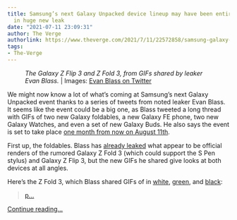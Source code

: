 ```yaml
---
title: Samsung’s next Galaxy Unpacked device lineup may have been entirely spoiled
  in huge new leak
date: "2021-07-11 23:09:31"
author: The Verge
authorlink: https://www.theverge.com/2021/7/11/22572858/samsung-galaxy-unpacked-2021-leak-evan-blass-galaxy-z-fold-flip-3-s21-fe-watch-4-buds-2-date
tags:
- The-Verge
---
```

<figure>
      <img alt="" src="https://cdn.vox-cdn.com/thumbor/c_XAJ-m4N_IHv_0MM-zJOyt6i5o=/0x35:608x440/1310x873/cdn.vox-cdn.com/uploads/chorus_image/image/69568466/Screen_Shot_2021_07_11_at_3.56.50_PM.0.jpg" />
        <figcaption><em>The Galaxy Z Flip 3 and Z Fold 3, from GIFs shared by leaker Evan Blass.</em> | Images: <a class="ql-link" href="https://twitter.com/evleaks/status/1413734346138300423" target="_blank">Evan Blass on Twitter</a></figcaption>
    </figure>

  <p id="fmaqzO">We might now know a lot of what’s coming at Samsung’s next Galaxy Unpacked event thanks to a series of tweets from noted leaker Evan Blass. It seems like the event could be a big one, as Blass tweeted a long thread with GIFs of two new Galaxy foldables, a new Galaxy FE phone, two new Galaxy Watches, and even a set of new Galaxy Buds. He also says the event is set to take place <a href="https://twitter.com/evleaks/status/1413734346138300423">one month from now on August 11th</a>.</p>
<p id="gLqej9">First up, the foldables. Blass has <a href="https://www.theverge.com/2021/6/24/22549038/samsung-galaxy-z-fold-3-flip-leak-image-foldable">already leaked</a> what appear to be official renders of the rumored Galaxy Z Fold 3 (which could support the S Pen stylus) and Galaxy Z Flip 3, but the new GIFs he shared give looks at both devices at all angles. </p>
<p id="MLbvNC">Here’s the Z Fold 3, which Blass shared GIFs of in <a href="https://twitter.com/evleaks/status/1413734357328699396">white</a>, <a href="https://twitter.com/evleaks/status/1413734368472932353">green</a>, and <a href="https://twitter.com/evleaks/status/1413734378996371456">black</a>:</p>
<div id="6izswb">
<blockquote class="twitter-tweet" data-conversation="none">
<p lang="und" dir="ltr"><a href="https://t.co/zbFJvcSfv9">p...</a></p>
</blockquote>
</div>
  <p>
    <a href="https://www.theverge.com/2021/7/11/22572858/samsung-galaxy-unpacked-2021-leak-evan-blass-galaxy-z-fold-flip-3-s21-fe-watch-4-buds-2-date">Continue reading&hellip;</a>
  </p>